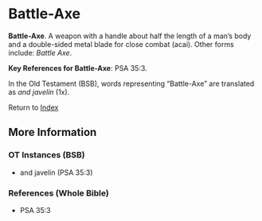 # Battle-Axe
**Battle-Axe**. 
A weapon with a handle about half the length of a man’s body and a double-sided metal blade for close combat (acai). 
Other forms include: 
*Battle Axe*. 


**Key References for Battle-Axe**: 
PSA 35:3. 


In the Old Testament (BSB), words representing “Battle-Axe” are translated as 
*and javelin* (1x). 




Return to [Index](00-Index.md)

## More Information

### OT Instances (BSB)

* and javelin (PSA 35:3)



### References (Whole Bible)

* PSA 35:3



